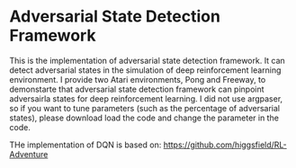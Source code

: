 # Adversarial State Detection Framework
This is the implementation of adversarial state detection framework. It can detect adversarial states in the simulation of deep reinforcement learning environment. I provide two Atari environments, Pong and Freeway, to demonstarte that adversarial state detection framework can pinpoint adversairla states for deep reinforcement learning. I did not use argpaser, so if you want to tune parameters (such as the percentage of adversarial states), please download load the code and change the parameter in the code.

THe implementation of DQN is based on: https://github.com/higgsfield/RL-Adventure
